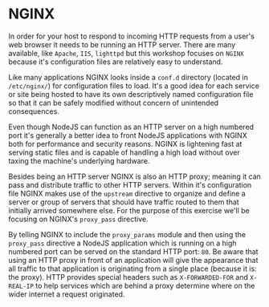 # NGINX

In order for your host to respond to incoming HTTP requests from a user's web browser it needs to be running an HTTP server. There are many available, like `Apache`, `IIS`, `lighttpd` but this workshop focuses on `NGINX` because it's configuration files are relatively easy to understand.

Like many applications NGINX looks inside a `conf.d` directory (located in `/etc/nginx/`) for configuration files to load. It's a good idea for each service or site being hosted to have its own descriptively named configuration file so that it can be safely modified without concern of unintended consequences.

Even though NodeJS can function as an HTTP server on a high numbered port it's generally a better idea to front NodeJS applications with NGINX both for performance and security reasons. NGINX is lightening fast at serving static files and is capable of handling a high load without over taxing the machine's underlying hardware.

Besides being an HTTP server NGINX is also an HTTP proxy; meaning it can pass and distribute traffic to other HTTP servers. Within it's configuration file NGINX makes use of the `upstream` directive to organize and define a server or group of servers that should have traffic routed to them that initially arrived somewhere else. For the purpose of this exercise we'll be focusing on NGINX's `proxy_pass` directive.

By telling NGINX to include the `proxy_params` module and then using the `proxy_pass` directive a NodeJS application which is running on a high numbered port can be served on the standard HTTP port: `80`. Be aware that using an HTTP proxy in front of an application will give the appearance that all traffic to that application is originating from a single place (because it is: the proxy). HTTP provides special headers such as `X-FORWARDED-FOR` and `X-REAL-IP` to help services which are behind a proxy determine where on the wider internet a request originated.